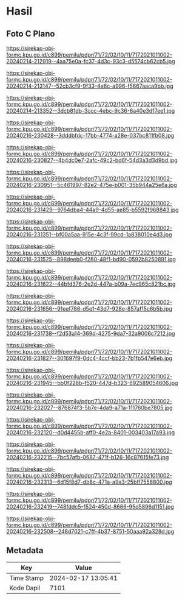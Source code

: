 # Hasil

## Foto C Plano

https://sirekap-obj-formc.kpu.go.id/c899/pemilu/pdpr/71/72/02/10/11/7172021011002-20240214-212919--4aa75e0a-fc37-4d3c-93c3-d5574cb62cb5.jpg

https://sirekap-obj-formc.kpu.go.id/c899/pemilu/pdpr/71/72/02/10/11/7172021011002-20240214-213147--52cb3cf9-9f33-4e6c-a996-f5667aaca9bb.jpg

https://sirekap-obj-formc.kpu.go.id/c899/pemilu/pdpr/71/72/02/10/11/7172021011002-20240214-213352--3dcb81db-3ccc-4ebc-9c36-6a40e3d17ee1.jpg

https://sirekap-obj-formc.kpu.go.id/c899/pemilu/pdpr/71/72/02/10/11/7172021011002-20240216-230428--3dddbfdc-17bb-4774-a28e-037bc811fb08.jpg

https://sirekap-obj-formc.kpu.go.id/c899/pemilu/pdpr/71/72/02/10/11/7172021011002-20240216-230827--4b4dc0e7-2afc-49c2-bd6f-54d3a3d3d9bd.jpg

https://sirekap-obj-formc.kpu.go.id/c899/pemilu/pdpr/71/72/02/10/11/7172021011002-20240216-230951--5c461997-82e2-475e-b001-35b944a25e6a.jpg

https://sirekap-obj-formc.kpu.go.id/c899/pemilu/pdpr/71/72/02/10/11/7172021011002-20240216-231429--9764dba4-44a9-4d55-ae85-b5592f968843.jpg

https://sirekap-obj-formc.kpu.go.id/c899/pemilu/pdpr/71/72/02/10/11/7172021011002-20240216-231351--bf00a5aa-915e-4c3f-99cd-1a838010e4d3.jpg

https://sirekap-obj-formc.kpu.go.id/c899/pemilu/pdpr/71/72/02/10/11/7172021011002-20240216-231525--898deeb0-f260-48f1-bd90-0592b8250891.jpg

https://sirekap-obj-formc.kpu.go.id/c899/pemilu/pdpr/71/72/02/10/11/7172021011002-20240216-231622--44bfd376-2e2d-447a-b09a-7ec965c821bc.jpg

https://sirekap-obj-formc.kpu.go.id/c899/pemilu/pdpr/71/72/02/10/11/7172021011002-20240216-231656--91eef786-d5e1-43d7-928e-857af15c6b5b.jpg

https://sirekap-obj-formc.kpu.go.id/c899/pemilu/pdpr/71/72/02/10/11/7172021011002-20240216-231738--f2d53a14-369d-4275-9da7-32a9006c7212.jpg

https://sirekap-obj-formc.kpu.go.id/c899/pemilu/pdpr/71/72/02/10/11/7172021011002-20240216-231827--301697f9-0dc4-4ccf-bb23-7b1fb547e6eb.jpg

https://sirekap-obj-formc.kpu.go.id/c899/pemilu/pdpr/71/72/02/10/11/7172021011002-20240216-231945--bb0f228b-f520-447d-b323-692589054606.jpg

https://sirekap-obj-formc.kpu.go.id/c899/pemilu/pdpr/71/72/02/10/11/7172021011002-20240216-232027--876874f3-5b7e-4da9-a71a-111760be7805.jpg

https://sirekap-obj-formc.kpu.go.id/c899/pemilu/pdpr/71/72/02/10/11/7172021011002-20240216-232120--d0d4455b-aff0-4e2a-8401-003403a17a93.jpg

https://sirekap-obj-formc.kpu.go.id/c899/pemilu/pdpr/71/72/02/10/11/7172021011002-20240216-232215--7bc57afb-0687-471f-b126-16c87615fe73.jpg

https://sirekap-obj-formc.kpu.go.id/c899/pemilu/pdpr/71/72/02/10/11/7172021011002-20240216-232313--6d15f8d7-db8c-471a-a9a3-25bff7558800.jpg

https://sirekap-obj-formc.kpu.go.id/c899/pemilu/pdpr/71/72/02/10/11/7172021011002-20240216-232419--748fddc5-1524-450d-8666-95d5896d1151.jpg

https://sirekap-obj-formc.kpu.go.id/c899/pemilu/pdpr/71/72/02/10/11/7172021011002-20240216-232508--248d7021-c7ff-4b37-8751-50aaa92a328d.jpg


## Metadata

| Key        | Value               |
| ---------- | ------------------- |
| Time Stamp | 2024-02-17 13:05:41 |
| Kode Dapil | 7101                |



